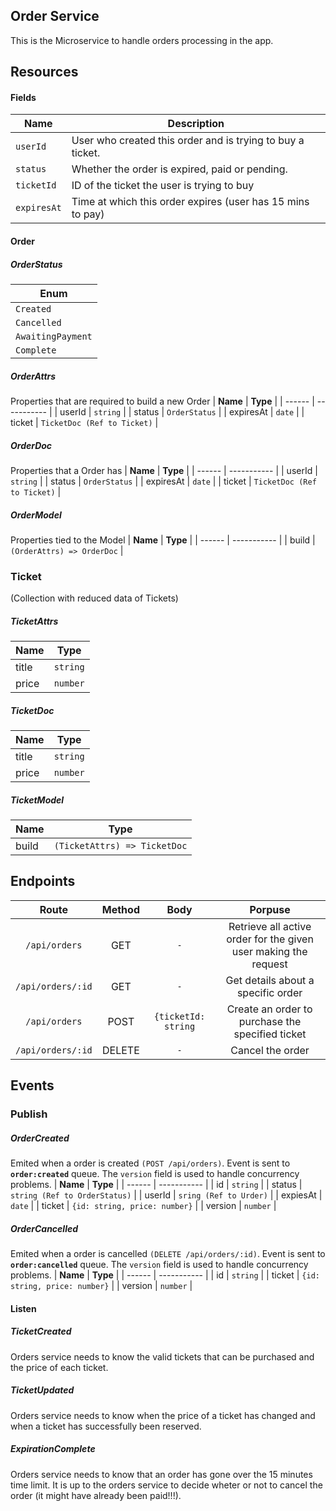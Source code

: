 ## Order Service
This is the Microservice to handle orders processing in the app.

## Resources

#### Fields
| **Name** | **Description** |
| ------ | ----------- |
| `userId` | User who created this order and is trying to buy a ticket. |
| `status`   | Whether the order is expired, paid or pending. |
| `ticketId` | ID of the ticket the user is trying to buy |
| `expiresAt` | Time at which this order expires (user has 15 mins to pay) |


#### Order

##### OrderStatus
| **Enum** |
| ------ |
| `Created`   |
| `Cancelled` |
| `AwaitingPayment` |
| `Complete` |

##### OrderAttrs
Properties that are required to build a new Order
| **Name** | **Type** |
| ------ | ----------- |
| userId   | `string` |
| status | `OrderStatus` |
| expiresAt | `date` |
| ticket | `TicketDoc (Ref to Ticket)` |

##### OrderDoc
Properties that a Order has
| **Name** | **Type** |
| ------ | ----------- |
| userId   | `string` |
| status | `OrderStatus` |
| expiresAt | `date` |
| ticket | `TicketDoc (Ref to Ticket)` |

##### OrderModel
Properties tied to the Model
| **Name** | **Type** |
| ------ | ----------- |
| build   | `(OrderAttrs) => OrderDoc` |

### Ticket
(Collection with reduced data of Tickets)

##### TicketAttrs
| **Name** | **Type** |
| ------ | ----------- |
| title   | `string` |
| price | `number` |

##### TicketDoc
| **Name** | **Type** |
| ------ | ----------- |
| title   | `string` |
| price | `number` |

##### TicketModel
| **Name** | **Type** |
| ------ | ----------- |
| build   | `(TicketAttrs) => TicketDoc` |

## Endpoints
| **Route** | **Method** | **Body** | **Porpuse** |
| :------: | :-----------: | :-----------: | :-----------: |
| `/api/orders` | GET | `-` | Retrieve all active order for the given user making the request
| `/api/orders/:id` | GET | `-` | Get details about a specific order
| `/api/orders` | POST | `{ticketId: string` | Create an order to purchase the specified ticket
| `/api/orders/:id` | DELETE | `-` | Cancel the order

## Events

### Publish
##### OrderCreated
Emited when a order is created `(POST /api/orders)`. 
Event is sent to **`order:created`** queue. The `version` field is used to handle concurrency problems.
| **Name** | **Type** |
| ------ | ----------- |
| id   | `string` |
| status | `string (Ref to OrderStatus)` |
| userId | `sring (Ref to Urder)` |
| expiesAt | `date` |
| ticket | `{id: string, price: number}` |
| version | `number` |

##### OrderCancelled
Emited when a order is cancelled `(DELETE /api/orders/:id)`. 
Event is sent to **`order:cancelled`** queue. The `version` field is used to handle concurrency problems.
| **Name** | **Type** |
| ------ | ----------- |
| id   | `string` |
| ticket | `{id: string, price: number}` |
| version | `number` |

#### Listen
##### TicketCreated
Orders service needs to know the valid tickets that can be purchased and the price of each ticket.

##### TicketUpdated
Orders service needs to know when the price of a ticket has changed and when a ticket has successfully been reserved.

##### ExpirationComplete
Orders service needs to know that an order has gone over the 15 minutes time limit. It is up to the orders service to decide wheter or not to cancel the order (it might have already been paid!!!).